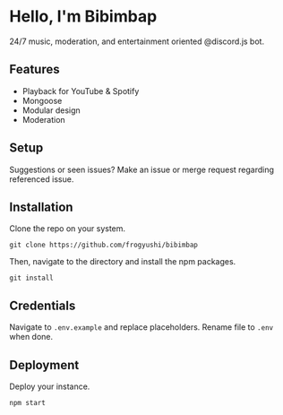# Hello, I'm Bibimbap
24/7 music, moderation, and entertainment oriented @discord.js bot.

## Features

- Playback for YouTube & Spotify
- Mongoose 
- Modular design
- Moderation 


## Setup
Suggestions or seen issues? Make an issue or merge request regarding referenced issue.

## Installation
Clone the repo on your system.

    git clone https://github.com/frogyushi/bibimbap

Then, navigate to the directory and install the npm packages.

    git install
    
## Credentials
Navigate to `.env.example` and replace placeholders. Rename file to `.env` when done.


## Deployment
Deploy your instance.

    npm start

